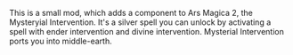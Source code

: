 This is a small mod, which adds a component to Ars Magica 2, the Mysteryial Intervention.
It's a silver spell you can unlock by activating a spell with ender intervention and divine intervention.
Mysterial Intervention ports you into middle-earth.
